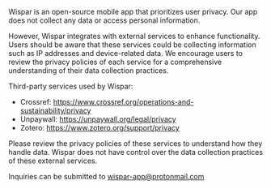Wispar is an open-source mobile app that prioritizes user privacy. Our app does not collect any data or access personal information.

However, Wispar integrates with external services to enhance functionality. Users should be aware that these services could be collecting information such as IP addresses and device-related data. We encourage users to review the privacy policies of each service for a comprehensive understanding of their data collection practices.

Third-party services used by Wispar:

- Crossref: https://www.crossref.org/operations-and-sustainability/privacy
- Unpaywall: https://unpaywall.org/legal/privacy
- Zotero: https://www.zotero.org/support/privacy

Please review the privacy policies of these services to understand how they handle data. Wispar does not have control over the data collection practices of these external services.

Inquiries can be submitted to wispar-app@protonmail.com